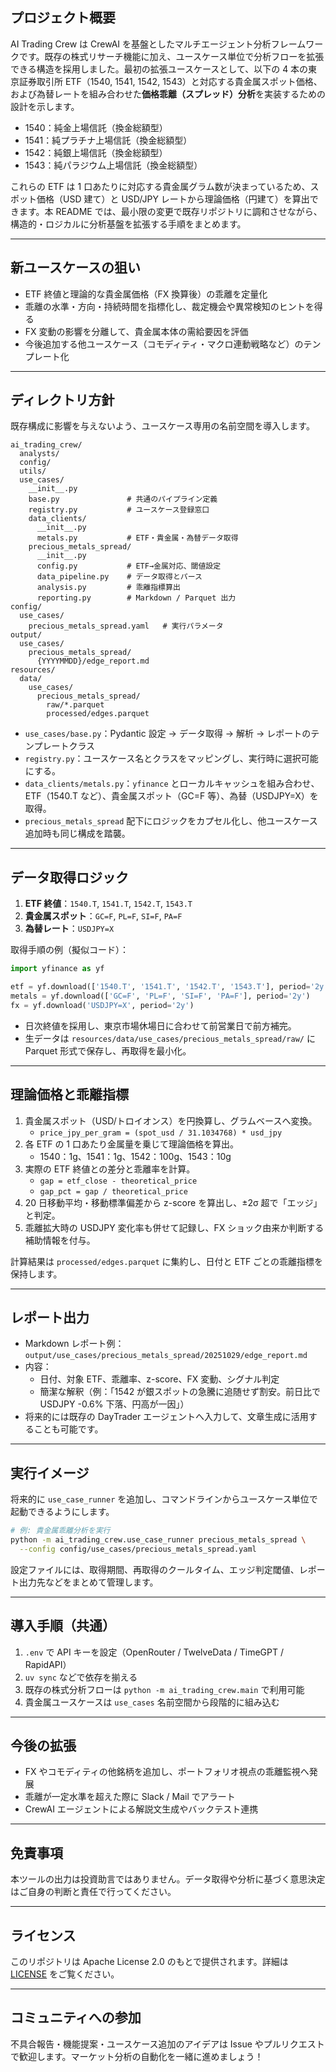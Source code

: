

## プロジェクト概要
AI Trading Crew は CrewAI を基盤としたマルチエージェント分析フレームワークです。既存の株式リサーチ機能に加え、ユースケース単位で分析フローを拡張できる構造を採用しました。最初の拡張ユースケースとして、以下の 4 本の東京証券取引所 ETF（1540, 1541, 1542, 1543）と対応する貴金属スポット価格、および為替レートを組み合わせた**価格乖離（スプレッド）分析**を実装するための設計を示します。

- 1540：純金上場信託（換金総額型）
- 1541：純プラチナ上場信託（換金総額型）
- 1542：純銀上場信託（換金総額型）
- 1543：純パラジウム上場信託（換金総額型）

これらの ETF は 1 口あたりに対応する貴金属グラム数が決まっているため、スポット価格（USD 建て）と USD/JPY レートから理論価格（円建て）を算出できます。本 README では、最小限の変更で既存リポジトリに調和させながら、構造的・ロジカルに分析基盤を拡張する手順をまとめます。

---

## 新ユースケースの狙い
- ETF 終値と理論的な貴金属価格（FX 換算後）の乖離を定量化
- 乖離の水準・方向・持続時間を指標化し、裁定機会や異常検知のヒントを得る
- FX 変動の影響を分離して、貴金属本体の需給要因を評価
- 今後追加する他ユースケース（コモディティ・マクロ連動戦略など）のテンプレート化

---

## ディレクトリ方針
既存構成に影響を与えないよう、ユースケース専用の名前空間を導入します。

```
ai_trading_crew/
  analysts/
  config/
  utils/
  use_cases/
    __init__.py
    base.py               # 共通のパイプライン定義
    registry.py           # ユースケース登録窓口
    data_clients/
      __init__.py
      metals.py           # ETF・貴金属・為替データ取得
    precious_metals_spread/
      __init__.py
      config.py           # ETF→金属対応、閾値設定
      data_pipeline.py    # データ取得とパース
      analysis.py         # 乖離指標算出
      reporting.py        # Markdown / Parquet 出力
config/
  use_cases/
    precious_metals_spread.yaml   # 実行パラメータ
output/
  use_cases/
    precious_metals_spread/
      {YYYYMMDD}/edge_report.md
resources/
  data/
    use_cases/
      precious_metals_spread/
        raw/*.parquet
        processed/edges.parquet
```

- `use_cases/base.py`：Pydantic 設定 → データ取得 → 解析 → レポートのテンプレートクラス
- `registry.py`：ユースケース名とクラスをマッピングし、実行時に選択可能にする。
- `data_clients/metals.py`：`yfinance` とローカルキャッシュを組み合わせ、ETF（1540.T など）、貴金属スポット（GC=F 等）、為替（USDJPY=X）を取得。
- `precious_metals_spread` 配下にロジックをカプセル化し、他ユースケース追加時も同じ構成を踏襲。

---

## データ取得ロジック
1. **ETF 終値**：`1540.T`, `1541.T`, `1542.T`, `1543.T`
2. **貴金属スポット**：`GC=F`, `PL=F`, `SI=F`, `PA=F`
3. **為替レート**：`USDJPY=X`

取得手順の例（擬似コード）：
```python
import yfinance as yf

etf = yf.download(['1540.T', '1541.T', '1542.T', '1543.T'], period='2y')
metals = yf.download(['GC=F', 'PL=F', 'SI=F', 'PA=F'], period='2y')
fx = yf.download('USDJPY=X', period='2y')
```

- 日次終値を採用し、東京市場休場日に合わせて前営業日で前方補完。
- 生データは `resources/data/use_cases/precious_metals_spread/raw/` に Parquet 形式で保存し、再取得を最小化。

---

## 理論価格と乖離指標
1. 貴金属スポット（USD/トロイオンス）を円換算し、グラムベースへ変換。
   - `price_jpy_per_gram = (spot_usd / 31.1034768) * usd_jpy`
2. 各 ETF の 1 口あたり金属量を乗じて理論価格を算出。
   - 1540：1g、1541：1g、1542：100g、1543：10g
3. 実際の ETF 終値との差分と乖離率を計算。
   - `gap = etf_close - theoretical_price`
   - `gap_pct = gap / theoretical_price`
4. 20 日移動平均・移動標準偏差から z-score を算出し、±2σ 超で「エッジ」と判定。
5. 乖離拡大時の USDJPY 変化率も併せて記録し、FX ショック由来か判断する補助情報を付与。

計算結果は `processed/edges.parquet` に集約し、日付と ETF ごとの乖離指標を保持します。

---

## レポート出力
- Markdown レポート例：`output/use_cases/precious_metals_spread/20251029/edge_report.md`
- 内容：
  - 日付、対象 ETF、乖離率、z-score、FX 変動、シグナル判定
  - 簡潔な解釈（例：「1542 が銀スポットの急騰に追随せず割安。前日比で USDJPY -0.6% 下落、円高が一因」）
- 将来的には既存の DayTrader エージェントへ入力して、文章生成に活用することも可能です。

---

## 実行イメージ
将来的に `use_case_runner` を追加し、コマンドラインからユースケース単位で起動できるようにします。

```bash
# 例: 貴金属乖離分析を実行
python -m ai_trading_crew.use_case_runner precious_metals_spread \
  --config config/use_cases/precious_metals_spread.yaml
```

設定ファイルには、取得期間、再取得のクールタイム、エッジ判定閾値、レポート出力先などをまとめて管理します。

---

## 導入手順（共通）
1. `.env` で API キーを設定（OpenRouter / TwelveData / TimeGPT / RapidAPI）
2. `uv sync` などで依存を揃える
3. 既存の株式分析フローは `python -m ai_trading_crew.main` で利用可能
4. 貴金属ユースケースは `use_cases` 名前空間から段階的に組み込む

---

## 今後の拡張
- FX やコモディティの他銘柄を追加し、ポートフォリオ視点の乖離監視へ発展
- 乖離が一定水準を超えた際に Slack / Mail でアラート
- CrewAI エージェントによる解説文生成やバックテスト連携

---

## 免責事項
本ツールの出力は投資助言ではありません。データ取得や分析に基づく意思決定はご自身の判断と責任で行ってください。

---

## ライセンス
このリポジトリは Apache License 2.0 のもとで提供されます。詳細は [LICENSE](LICENSE) をご覧ください。

---

## コミュニティへの参加
不具合報告・機能提案・ユースケース追加のアイデアは Issue やプルリクエストで歓迎します。マーケット分析の自動化を一緒に進めましょう！
